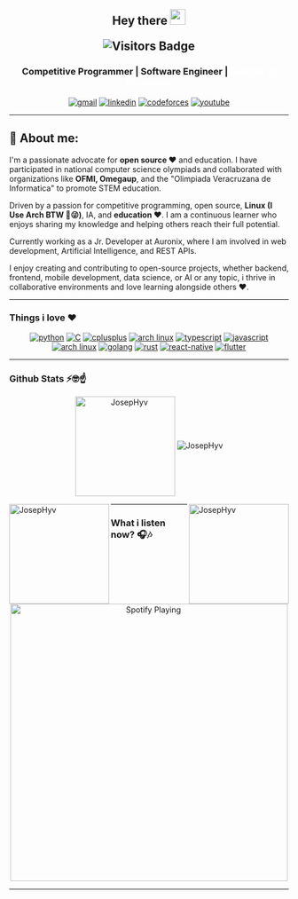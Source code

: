 <h2 align="center">
  Hey there <img src="https://media.giphy.com/media/hvRJCLFzcasrR4ia7z/giphy.gif" width="28">
  <p align="center">
<img src="https://komarev.com/ghpvc/?username=JosepHyv&style=flat&color=brightgreen" alt="Visitors Badge"/>
</p>
   <!-- I'm <a href="">Tony Robin</a>!  -->
</h2>

<div>
	<h3 align='center'> 
		Competitive Programmer | Software Engineer | <a href="https://www.auronix.com/" target="_blanc" style="color:white;">Auronix Jr Developer</a> 
	</h3>
</div>

<div align="center">

<a href="https://mail.google.com/mail/u/0/?fs=1&tf=cm&source=mailto&to=josephynimoto@gmail.com" target="_blank"><img alt="gmail" src="https://img.shields.io/badge/Gmail-D14836?style=for-the-badge&logo=gmail&logoColor=white"></a>
<a href="https://mx.linkedin.com/in/joseph-hynimoto/es" target="_blank"><img alt="linkedin" src="https://img.shields.io/badge/LinkedIn-0077B5?style=for-the-badge&logo=linkedin&logoColor=white"></a>
<a target="_blank" href="https://codeforces.com/profile/JosepHy"><img alt="codeforces" src="https://img.shields.io/badge/Codeforces-445f9d?style=for-the-badge&logo=Codeforces&logoColor=white"></a>
<a href="https://www.youtube.com/@josephy5602" target="_blank"><img alt="youtube" src="https://img.shields.io/badge/youtube-D14836?style=for-the-badge&logo=youtube&logoColor=white"></a>

</div>

---

## 🧑 About me:

I'm a passionate advocate for **open source ❤️** and education. I have participated in national computer science olympiads and collaborated with organizations like **OFMI, Omegaup**, and the "Olimpiada Veracruzana de Informatica" to promote STEM education.

Driven by a passion for competitive programming, open source, **Linux (I Use Arch BTW 😜)**, IA, and **education ❤️**. I am a continuous learner who enjoys sharing my knowledge and helping others reach their full potential.

Currently working as a Jr. Developer at Auronix, where I am involved in web development, Artificial Intelligence, and REST APIs.

I enjoy creating and contributing to open-source projects, whether backend, frontend, mobile development, data science, or AI or any topic, i thrive in collaborative environments and love learning alongside others ❤️.

---

### **Things i love** ❤️

<div align="center">

<div align="center">
<a href="#"><img alt="python" src="https://img.shields.io/badge/Python-14354C?style=for-the-badge&logo=python&logoColor=white"></a>
<a href="#"><img alt="C" src="https://img.shields.io/badge/C-00599C?style=for-the-badge&logo=c&logoColor=white"></a>
<a href="#"><img alt="cplusplus" src="https://img.shields.io/badge/C%2B%2B-00599C?style=for-the-badge&logo=c%2B%2B&logoColor=white"></a>
<a href="#"><img alt="arch linux" src="https://img.shields.io/badge/Linux-FCC624?style=for-the-badge&logo=linux&logoColor=black"></a>
<a href="#"><img alt="typescript" src="https://img.shields.io/badge/TypeScript-007ACC?style=for-the-badge&logo=typescript&logoColor=white"></a>
<a href="#"><img alt="javascript" src="https://img.shields.io/badge/JavaScript-F7DF1E?style=for-the-badge&logo=javascript&logoColor=black"></a>
<a href="#"><img alt="arch linux" src="https://img.shields.io/badge/Arch_Linux-1793D1?style=for-the-badge&logo=arch-linux&logoColor=white"></a>
<a href="#"><img alt="golang" src="https://img.shields.io/badge/Go-00ADD8?style=for-the-badge&logo=go&logoColor=white"></a>
<a href="#"><img alt="rust" src="https://img.shields.io/badge/Rust-000?style=for-the-badge&logo=rust&logoColor=white"></a>
<a href="#"><img alt="react-native" src="https://img.shields.io/badge/React_Native-20232A?style=for-the-badge&logo=react&logoColor=61DAFB"></a>
<a href="#"><img alt="flutter" src="https://img.shields.io/badge/Flutter-02569B?style=for-the-badge&logo=flutter&logoColor=white"></a>

</div>

</div>

---

### Github Stats ⚡🤓☝️

<summary>

<div align="center"> 
<img height="180em" src="https://github-profile-summary-cards.vercel.app/api/cards/profile-details?username=JosepHyv&theme=github_dark&show_icons=true&include_all_commits=true&count_private=true" alt="JosepHyv" align = "center"/>
<img src="https://github-readme-streak-stats.herokuapp.com/?user=JosepHyv&theme=black-ice&hide_border=true&stroke=0000&background=0D1117&ring=e05397&fire=e05397&currStreakLabel=e05397&show_icons=true&include_all_commits=true&count_private=true" alt="JosepHyv" /></p>
<div align="justify"> 
<img align="right" height="180em" src="https://github-readme-stats.vercel.app/api?username=JosepHyv&hide_border=true&count_private=true&show_icons=true&theme=radical&show_icons=true&include_all_commits=true&count_private=true" alt="JosepHyv" align = "center"/>
<img align="left" height="180em" src="https://github-readme-stats.vercel.app/api/top-langs?username=JosepHyv&show_icons=true&locale=en&layout=compact&hide_border=true&theme=radical&show_icons=true&include_all_commits=true&count_private=true" alt="JosepHyv" align = "center"/>

</div>

</div>

---

### **What i listen now? 🎧🎶**

<div align="center"> 
    <a href="https://open.spotify.com/user/5m7bdb7zhllwlze420g1w57yt?si=30a4133f39ef4ed9">   
       <img src="https://novatorem-black-beta.vercel.app/api/spotify.py"  align="center" alt="Spotify Playing" width="500"  />
    </a>
</div>

---
